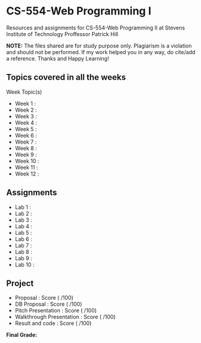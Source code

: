 # CS-554-Web Programming I

Resources and assignments for CS-554-Web Programming II at Stevens Institute of Technology
Proffessor Patrick Hill

**NOTE:** The files shared are for study purpose only. Plagiarism is a violation and should not be performed. If my work helped you in any way, do cite/add a reference. Thanks and Happy Learning!

## Topics covered in all the weeks

Week Topic(s)

- Week 1 :
- Week 2 :
- Week 3 :
- Week 4 :
- Week 5 :
- Week 6 :
- Week 7 :
- Week 8 :
- Week 9 :
- Week 10 :
- Week 11 :
- Week 12 :

## Assignments

- Lab 1 :
- Lab 2 :
- Lab 3 :
- Lab 4 :
- Lab 5 :
- Lab 6 :
- Lab 7 :
- Lab 8 :
- Lab 9 :
- Lab 10 :

## Project

- Proposal : Score ( /100)
- DB Proposal : Score ( /100)
- Pitch Presentation : Score ( /100)
- Walkthrough Presentation : Score ( /100)
- Result and code : Score ( /100)

**Final Grade:**

